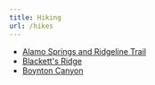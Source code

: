 ```yaml
---
title: Hiking
url: /hikes
---
```


- [Alamo Springs and Ridgeline Trail](./alamo-springs-ridgeline)
- [Blackett's Ridge](./blacketts-ridge)
- [Boynton Canyon](./boynton-canyon)